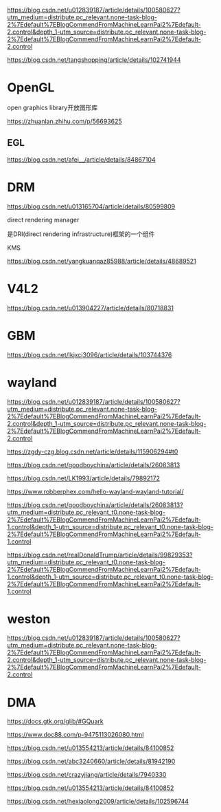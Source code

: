https://blog.csdn.net/u012839187/article/details/100580627?utm_medium=distribute.pc_relevant.none-task-blog-2%7Edefault%7EBlogCommendFromMachineLearnPai2%7Edefault-2.control&depth_1-utm_source=distribute.pc_relevant.none-task-blog-2%7Edefault%7EBlogCommendFromMachineLearnPai2%7Edefault-2.control



https://blog.csdn.net/tangshopping/article/details/102741944

# OpenGL

open graphics library开放图形库

https://zhuanlan.zhihu.com/p/56693625

## EGL

https://blog.csdn.net/afei__/article/details/84867104

# DRM

https://blog.csdn.net/u013165704/article/details/80599809

direct rendering manager

是DRI(direct rendering infrastructure)框架的一个组件

KMS

https://blog.csdn.net/yangkuanqaz85988/article/details/48689521

# V4L2

https://blog.csdn.net/u013904227/article/details/80718831

# GBM

https://blog.csdn.net/lkjxcj3096/article/details/103744376

# wayland

https://blog.csdn.net/u012839187/article/details/100580627?utm_medium=distribute.pc_relevant.none-task-blog-2%7Edefault%7EBlogCommendFromMachineLearnPai2%7Edefault-2.control&depth_1-utm_source=distribute.pc_relevant.none-task-blog-2%7Edefault%7EBlogCommendFromMachineLearnPai2%7Edefault-2.control

https://zgdy-czg.blog.csdn.net/article/details/115906294#t0

https://blog.csdn.net/goodboychina/article/details/26083813

https://blog.csdn.net/LK1993/article/details/79892172

https://www.robberphex.com/hello-wayland-wayland-tutorial/

https://blog.csdn.net/goodboychina/article/details/26083813?utm_medium=distribute.pc_relevant_t0.none-task-blog-2%7Edefault%7EBlogCommendFromMachineLearnPai2%7Edefault-1.control&depth_1-utm_source=distribute.pc_relevant_t0.none-task-blog-2%7Edefault%7EBlogCommendFromMachineLearnPai2%7Edefault-1.control

https://blog.csdn.net/realDonaldTrump/article/details/99829353?utm_medium=distribute.pc_relevant_t0.none-task-blog-2%7Edefault%7EBlogCommendFromMachineLearnPai2%7Edefault-1.control&depth_1-utm_source=distribute.pc_relevant_t0.none-task-blog-2%7Edefault%7EBlogCommendFromMachineLearnPai2%7Edefault-1.control

# weston

https://blog.csdn.net/u012839187/article/details/100580627?utm_medium=distribute.pc_relevant.none-task-blog-2%7Edefault%7EBlogCommendFromMachineLearnPai2%7Edefault-2.control&depth_1-utm_source=distribute.pc_relevant.none-task-blog-2%7Edefault%7EBlogCommendFromMachineLearnPai2%7Edefault-2.control

# DMA

https://docs.gtk.org/glib/#GQuark

https://www.doc88.com/p-9475113026080.html

https://blog.csdn.net/u013554213/article/details/84100852

https://blog.csdn.net/abc3240660/article/details/81942190

https://blog.csdn.net/crazyjiang/article/details/7940330

https://blog.csdn.net/u013554213/article/details/84100852

https://blog.csdn.net/hexiaolong2009/article/details/102596744

